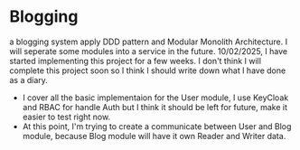 # Blogging
a blogging system apply DDD pattern and Modular Monolith Architecture. I will seperate some modules into a service in the future.
10/02/2025, I have started implementing this project for a few weeks. I don't think I will complete this project soon so I think I should write down what I have done as a diary.
- I cover all the basic implementaion for the User module, I use KeyCloak and RBAC for handle Auth but I think it should be left for future, make it easier to test right now.
- At this point, I'm trying to create a communicate between User and Blog module, because Blog module will have it own Reader and Writer data.
